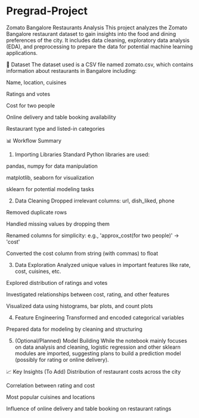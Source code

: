 # Pregrad-Project

Zomato Bangalore Restaurants Analysis
This project analyzes the Zomato Bangalore restaurant dataset to gain insights into the food and dining preferences of the city. It includes data cleaning, exploratory data analysis (EDA), and preprocessing to prepare the data for potential machine learning applications.

📁 Dataset
The dataset used is a CSV file named zomato.csv, which contains information about restaurants in Bangalore including:

Name, location, cuisines

Ratings and votes

Cost for two people

Online delivery and table booking availability

Restaurant type and listed-in categories

📊 Workflow Summary
1. Importing Libraries
Standard Python libraries are used:

pandas, numpy for data manipulation

matplotlib, seaborn for visualization

sklearn for potential modeling tasks

2. Data Cleaning
Dropped irrelevant columns: url, dish_liked, phone

Removed duplicate rows

Handled missing values by dropping them

Renamed columns for simplicity: e.g., 'approx_cost(for two people)' → 'cost'

Converted the cost column from string (with commas) to float

3. Data Exploration
Analyzed unique values in important features like rate, cost, cuisines, etc.

Explored distribution of ratings and votes

Investigated relationships between cost, rating, and other features

Visualized data using histograms, bar plots, and count plots

4. Feature Engineering
Transformed and encoded categorical variables

Prepared data for modeling by cleaning and structuring

5. (Optional/Planned) Model Building
While the notebook mainly focuses on data analysis and cleaning, logistic regression and other sklearn modules are imported, suggesting plans to build a prediction model (possibly for rating or online delivery).

📈 Key Insights (To Add)
Distribution of restaurant costs across the city

Correlation between rating and cost

Most popular cuisines and locations

Influence of online delivery and table booking on restaurant ratings
